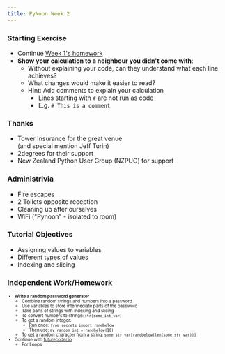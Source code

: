 ```yaml
---
title: PyNoon Week 2
---
```



### Starting Exercise

* Continue [Week 1's homework](https://pynoon.github.io/curriculum/week_1/slides.html#/independent-workhomework)
* **Show your calculation to a neighbour you didn't come with**:
  * Without explaining your code, can they understand what each line
    achieves?
  * What changes would make it easier to read?
  * Hint: Add comments to explain your calculation
    * Lines starting with `#` are not run as code
    * E.g. `# This is a comment`

### Thanks

* Tower Insurance for the great venue<br>(and special mention Jeff Turin)
* 2degrees for their support
* New Zealand Python User Group (NZPUG) for support

### Administrivia

* Fire escapes
* 2 Toilets opposite reception
* Cleaning up after ourselves
* WiFi ("Pynoon" - isolated to room)

### Tutorial Objectives

* Assigning values to variables
* Different types of values
* Indexing and slicing


### Independent Work/Homework

<div style="font-size: 0.7em;">

* **Write a random password generator**
  * Combine random strings and numbers into a password
  * Use variables to store intermediate parts of the password
  * Take parts of strings with indexing and slicing
  * To convert numbers to strings: `str(some_int_var)`
  * To get a random integer:
    * Run once: `from secrets import randbelow`
    * Then use: `my_random_int = randbelow(10)`
  * To get a random character from a string:
    `some_str_var[randbelow(len(some_str_var))]`
* Continue with [futurecoder.io](https://futurecoder.io/)
  * For Loops

</div>
